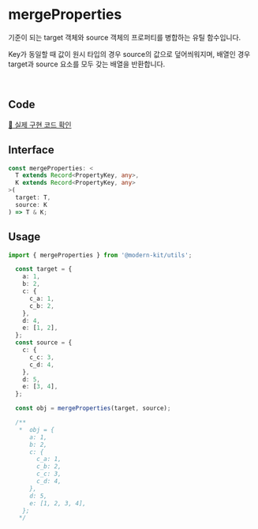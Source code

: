 # mergeProperties

기준이 되는 target 객체와 source 객체의 프로퍼티를 병합하는 유틸 함수입니다.

Key가 동일할 때 값이 원시 타입의 경우 source의 값으로 덮어씌워지며, 배열인 경우 target과 source 요소를 모두 갖는 배열을 반환합니다.

<br />

## Code
[🔗 실제 구현 코드 확인](https://github.com/modern-agile-team/modern-kit/blob/main/packages/utils/src/object/mergeProperties/index.ts)

## Interface
```ts title="typescript"
const mergeProperties: <
  T extends Record<PropertyKey, any>,
  K extends Record<PropertyKey, any>
>(
  target: T,
  source: K
) => T & K;
```

## Usage
```ts title="typescript"
import { mergeProperties } from '@modern-kit/utils';

  const target = {
    a: 1,
    b: 2,
    c: {
      c_a: 1,
      c_b: 2,
    },
    d: 4,
    e: [1, 2],
  };
  const source = {
    c: {
      c_c: 3,
      c_d: 4,
    },
    d: 5,
    e: [3, 4],
  };

  const obj = mergeProperties(target, source);

  /**
   *  obj = {
      a: 1,
      b: 2,
      c: {
        c_a: 1,
        c_b: 2,
        c_c: 3,
        c_d: 4,
      },
      d: 5,
      e: [1, 2, 3, 4],
    };
   */
```
